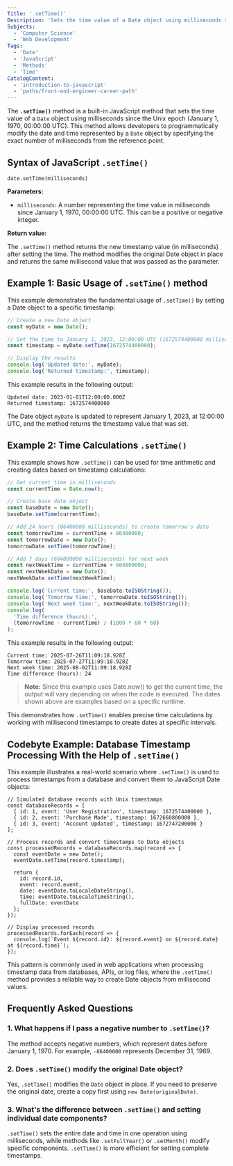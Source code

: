 ```yaml
---
Title: '.setTime()'
Description: 'Sets the time value of a Date object using milliseconds since January 1, 1970 UTC'
Subjects:
  - 'Computer Science'
  - 'Web Development'
Tags:
  - 'Date'
  - 'JavaScript'
  - 'Methods'
  - 'Time'
CatalogContent:
  - 'introduction-to-javascript'
  - 'paths/front-end-engineer-career-path'
---
```


The **`.setTime()`** method is a built-in JavaScript method that sets the time value of a `Date` object using milliseconds since the Unix epoch (January 1, 1970, 00:00:00 UTC). This method allows developers to programmatically modify the date and time represented by a `Date` object by specifying the exact number of milliseconds from the reference point.

## Syntax of JavaScript `.setTime()`

```pseudo
date.setTime(milliseconds)
```

**Parameters:**

- `milliseconds`: A number representing the time value in milliseconds since January 1, 1970, 00:00:00 UTC. This can be a positive or negative integer.

**Return value:**

The `.setTime()` method returns the new timestamp value (in milliseconds) after setting the time. The method modifies the original Date object in place and returns the same millisecond value that was passed as the parameter.

## Example 1: Basic Usage of `.setTime()` method

This example demonstrates the fundamental usage of `.setTime()` by setting a Date object to a specific timestamp:

```js
// Create a new Date object
const myDate = new Date();

// Set the time to January 1, 2023, 12:00:00 UTC (1672574400000 milliseconds)
const timestamp = myDate.setTime(1672574400000);

// Display the results
console.log('Updated date:', myDate);
console.log('Returned timestamp:', timestamp);
```

This example results in the following output:

```shell
Updated date: 2023-01-01T12:00:00.000Z
Returned timestamp: 1672574400000
```

The Date object `myDate` is updated to represent January 1, 2023, at 12:00:00 UTC, and the method returns the timestamp value that was set.

## Example 2: Time Calculations `.setTime()`

This example shows how `.setTime()` can be used for time arithmetic and creating dates based on timestamp calculations:

```js
// Get current time in milliseconds
const currentTime = Date.now();

// Create base date object
const baseDate = new Date();
baseDate.setTime(currentTime);

// Add 24 hours (86400000 milliseconds) to create tomorrow's date
const tomorrowTime = currentTime + 86400000;
const tomorrowDate = new Date();
tomorrowDate.setTime(tomorrowTime);

// Add 7 days (604800000 milliseconds) for next week
const nextWeekTime = currentTime + 604800000;
const nextWeekDate = new Date();
nextWeekDate.setTime(nextWeekTime);

console.log('Current time:', baseDate.toISOString());
console.log('Tomorrow time:', tomorrowDate.toISOString());
console.log('Next week time:', nextWeekDate.toISOString());
console.log(
  'Time difference (hours):',
  (tomorrowTime - currentTime) / (1000 * 60 * 60)
);
```

This example results in the following output:

```shell
Current time: 2025-07-26T11:09:18.928Z
Tomorrow time: 2025-07-27T11:09:18.928Z
Next week time: 2025-08-02T11:09:18.928Z
Time difference (hours): 24
```

> **Note:** Since this example uses Date.now() to get the current time, the output will vary depending on when the code is executed. The dates shown above are examples based on a specific runtime.

This demonstrates how `.setTime()` enables precise time calculations by working with millisecond timestamps to create dates at specific intervals.

## Codebyte Example: Database Timestamp Processing With the Help of `.setTime()`

This example illustrates a real-world scenario where `.setTime()` is used to process timestamps from a database and convert them to JavaScript Date objects:

```codebyte/javascript
// Simulated database records with Unix timestamps
const databaseRecords = [
  { id: 1, event: 'User Registration', timestamp: 1672574400000 },
  { id: 2, event: 'Purchase Made', timestamp: 1672660800000 },
  { id: 3, event: 'Account Updated', timestamp: 1672747200000 }
];

// Process records and convert timestamps to Date objects
const processedRecords = databaseRecords.map(record => {
  const eventDate = new Date();
  eventDate.setTime(record.timestamp);

  return {
    id: record.id,
    event: record.event,
    date: eventDate.toLocaleDateString(),
    time: eventDate.toLocaleTimeString(),
    fullDate: eventDate
  };
});

// Display processed records
processedRecords.forEach(record => {
  console.log(`Event ${record.id}: ${record.event} on ${record.date} at ${record.time}`);
});
```

This pattern is commonly used in web applications when processing timestamp data from databases, APIs, or log files, where the `.setTime()` method provides a reliable way to create Date objects from millisecond values.

## Frequently Asked Questions

### 1. What happens if I pass a negative number to `.setTime()`?

The method accepts negative numbers, which represent dates before January 1, 1970. For example, `-86400000` represents December 31, 1969.

### 2. Does `.setTime()` modify the original Date object?

Yes, `.setTime()` modifies the `Date` object in place. If you need to preserve the original date, create a copy first using `new Date(originalDate)`.

### 3. What's the difference between `.setTime()` and setting individual date components?

`.setTime()` sets the entire date and time in one operation using milliseconds, while methods like `.setFullYear()` or `.setMonth()` modify specific components. `.setTime()` is more efficient for setting complete timestamps.

